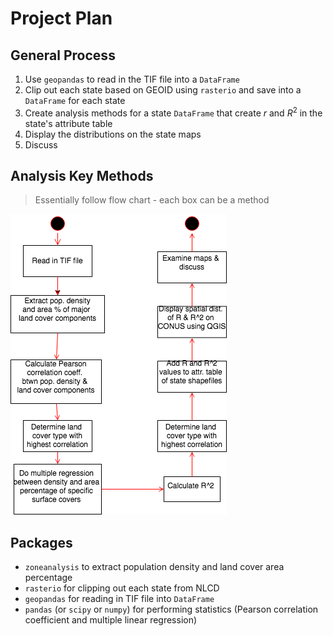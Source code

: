 # Project Plan

## General Process
1) Use `geopandas` to read in the TIF file into a `DataFrame`
2) Clip out each state based on GEOID using `rasterio` and save into a `DataFrame` for each state
3) Create analysis methods for a state `DataFrame` that create $r$ and $R^2$ in the state's attribute table
4) Display the distributions on the state maps
5) Discuss

## Analysis Key Methods
> Essentially follow flow chart - each box can be a method

![flowchart](./flowchart.png)

## Packages
- `zoneanalysis` to extract population density and land cover area percentage
- `rasterio` for clipping out each state from NLCD
- `geopandas` for reading in TIF file into `DataFrame`
- `pandas` (or `scipy` or `numpy`) for performing statistics (Pearson correlation coefficient and multiple linear regression)